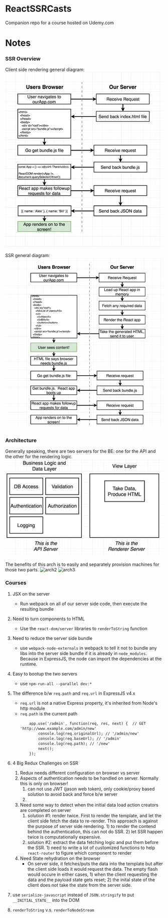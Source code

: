 # ReactSSRCasts

Companion repo for a course hosted on Udemy.com

# Notes

### SSR Overview

Client side rendering general diagram: ![csr_flow](./notes/csr_flow.png)

SSR general diagram: ![ssr_flow](./notes/ssr_flow.png)



### Architecture

Generally speaking, there are two servers for the BE: one for the API and the other for the rendering logic.
![arch1](./notes/arch1.png)

The benefits of this arch is to easily and separately provision machines for those two parts.
![arch2](./notes/arch2.png)
![arch3](./notes/arch3.png)


### Courses

1. JSX on the server
    - Run webpack on all of our server side code, then execute the resulting bundle

2. Need to turn components to HTML
    - Use the `react-dom/server` libraries to `renderToString` function

3. Need to reduce the server side bundle
    - use `webpack-node-externals` in webpack to tell it not to bundle any libs into
    the server side bundle if it is already in `node_modules`. Because in ExpressJS, the node can 
    import the dependencies at the runtime.

4. Easy to bootup the two servers
    - use `npm-run-all --parallel dev:*`

5. The difference b/w `req.path` and `req.url` in ExpressJS v4.x
    - `req.url` is not a native Express property, it's inherited from Node's http module
    - `req.path` is the current path
        ```
            app.use('/admin', function(req, res, next) {  // GET 'http://www.example.com/admin/new'
                console.log(req.originalUrl); // '/admin/new'
                console.log(req.baseUrl); // '/admin'
                console.log(req.path); // '/new'
                next();
            });
        ```

6. 4 Big Redux Challenges on SSR
    1. Redux needs different configuration on browser vs server
    2. Aspects of authentication needs to be handled on server. Normally this is
        only on browser!
        1. can not use JWT (jason web token), only cookie/proxy based solution to avoid back and force b/w server
        2. 
    3. Need some way to detect when the initial data load action creators are completed on server
        1. solution #1: render twice. First to render the template, and let the client side fetch
            the data to re-render. This approach is against the purpose of server side rendering. 1) to render the contend behind the authentication, this can not do SSR. 2) let SSR happen twice is computationally expensive.
        2. solution #2: extract the data fetching logic and put them before the SSR. 1) need to write a lot of customized functions to help `react-router` to figure which component to render
    4. Need State rehydration on the browser
        - On server side, it fetches/puts the data into the template but after the client side loads it would request the data. The empty flash would occure in either cases, 1) when the client requesting the data and the payload state gets reset; 2) the inital state of the client does not take the state from the server side.

7. use `serialize-javascript` instead of `JSON.stringify` to put `__INITIAL_STATE__` into the DOM

8. `renderToString` v.s. `renderToNodeStream`